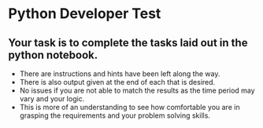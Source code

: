 # Python Developer Test

## Your task is to complete the tasks laid out in the python notebook.

- There are instructions and hints have been left along the way.
- There is also output given at the end of each that is desired.
- No issues if you are not able to match the results as the time period may vary and your logic.
- This is more of an understanding to see how comfortable you are in grasping the requirements and your problem solving skills.
